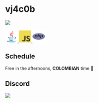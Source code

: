 # vj4c0b 
![](https://komarev.com/ghpvc/?username=cc0d3r&style=for-the-badge&color=b50909)
<p align="left"> </a> <a href="https://www.java.com" target="_blank" rel="noreferrer"> <img src="https://raw.githubusercontent.com/devicons/devicon/master/icons/java/java-original.svg" alt="java" width="40" height="40"/> </a> <a href="https://developer.mozilla.org/en-US/docs/Web/JavaScript" target="_blank" rel="noreferrer"> <img src="https://raw.githubusercontent.com/devicons/devicon/master/icons/javascript/javascript-original.svg" alt="javascript" width="40" height="40"/> </a> <a href="https://www.php.net" target="_blank" rel="noreferrer"> <img src="https://raw.githubusercontent.com/devicons/devicon/master/icons/php/php-original.svg" alt="php" width="40" height="40"/> </a> </p>

## Schedule
Free in the afternoons, **COLOMBIAN** time 👺

## Discord
<a href="https://www.buymeacoffee.com/cc0d3r">
  <img src="https://api.status.gg/discord/719667387833647165?theme%5Bbackground%5D%5Bprimary%5D=000000&theme%5Bbackground%5D%5Bsecondary%5D=000000&theme%5Btext%5D%5Bsecondary%5D=ffffff&theme%5Bseparator%5D=000000&theme%5Blogo%5D=ff0000&border%5Bcolor%5D=ff0000&border%5Bwidth%5D=4&hide%5Bspotify%5D=true&hide%5BstatusIcon%5D=true" align="centre" />
</a>

